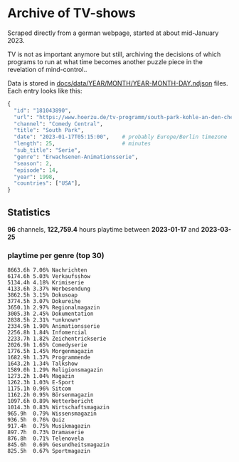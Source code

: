 # Archive of TV-shows

Scraped directly from a german webpage, started at about mid-January 2023.

TV is not as important anymore but still, archiving the decisions of which programs to run at what time
becomes another puzzle piece in the revelation of mind-control.. 

Data is stored in [docs/data/YEAR/MONTH/YEAR-MONTH-DAY.ndjson](docs/data/) files. 
Each entry looks like this:

```python
{
  "id": "181043890", 
  "url": "https://www.hoerzu.de/tv-programm/south-park-kohle-an-den-chefkoch/bid_181043890/", 
  "channel": "Comedy Central", 
  "title": "South Park", 
  "date": "2023-01-17T05:15:00",    # probably Europe/Berlin timezone 
  "length": 25,                     # minutes 
  "sub_title": "Serie", 
  "genre": "Erwachsenen-Animationsserie", 
  "season": 2, 
  "episode": 14, 
  "year": 1998, 
  "countries": ["USA"],
}
```

## Statistics

**96** channels, **122,759.4** hours playtime between **2023-01-17** and **2023-03-25**


### playtime per genre (top 30)

    8663.6h 7.06% Nachrichten
    6174.6h 5.03% Verkaufsshow
    5134.4h 4.18% Krimiserie
    4133.6h 3.37% Werbesendung
    3862.5h 3.15% Dokusoap
    3774.5h 3.07% Dokureihe
    3650.1h 2.97% Regionalmagazin
    3005.3h 2.45% Dokumentation
    2838.5h 2.31% *unknown*
    2334.9h 1.90% Animationsserie
    2256.8h 1.84% Infomercial
    2233.7h 1.82% Zeichentrickserie
    2026.9h 1.65% Comedyserie
    1776.5h 1.45% Morgenmagazin
    1682.9h 1.37% Programmende
    1643.2h 1.34% Talkshow
    1589.0h 1.29% Religionsmagazin
    1273.2h 1.04% Magazin
    1262.3h 1.03% E-Sport
    1175.1h 0.96% Sitcom
    1162.2h 0.95% Börsenmagazin
    1097.6h 0.89% Wetterbericht
    1014.3h 0.83% Wirtschaftsmagazin
    965.9h  0.79% Wissensmagazin
    936.5h  0.76% Quiz
    917.4h  0.75% Musikmagazin
    897.7h  0.73% Dramaserie
    876.8h  0.71% Telenovela
    845.6h  0.69% Gesundheitsmagazin
    825.5h  0.67% Sportmagazin
